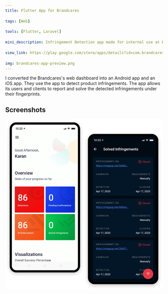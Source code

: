 ```yaml
---
title: Flutter App for Brandcares

tags: [Web]

tools: [Flutter, Laravel]

mini_description: Infringement Detection app made for internal use at Brandcares.

view_link: https://play.google.com/store/apps/details?id=com.brandcares.brandcares

img: brandcares-app-preview.png
---
```


I converted the Brandcares's web dashboard into an Android app and an iOS app. They use the app to detect product infringements. The app allows its users and clients to report and solve the detected infringements under their fingerprints.

## Screenshots

![](/assets/images/projects/brandcares-app.png)
